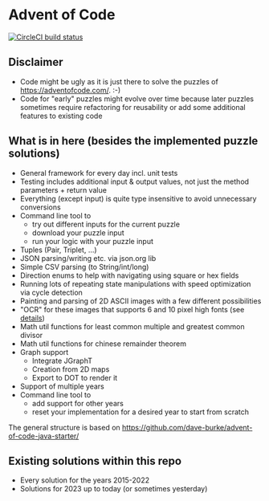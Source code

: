 # Advent of Code
[![CircleCI build status](https://circleci.com/gh/Torben2000/adventofcode-java.svg?style=shield)](https://circleci.com/gh/Torben2000/adventofcode-java)

## Disclaimer
- Code might be ugly as it is just there to solve the puzzles of https://adventofcode.com/. :-)
- Code for "early" puzzles might evolve over time because later puzzles sometimes require refactoring for reusability or
  add some additional features to existing code

## What is in here (besides the implemented puzzle solutions)
- General framework for every day incl. unit tests
- Testing includes additional input & output values, not just the method parameters + return value
- Everything (except input) is quite type insensitive to avoid unnecessary conversions
- Command line tool to 
    - try out different inputs for the current puzzle
    - download your puzzle input
    - run your logic with your puzzle input
- Tuples (Pair, Triplet, ...)
- JSON parsing/writing etc. via json.org lib
- Simple CSV parsing (to String/int/long)
- Direction enums to help with navigating using square or hex fields
- Running lots of repeating state manipulations with speed optimization via cycle detection
- Painting and parsing of 2D ASCII images with a few different possibilities
- "OCR" for these images that supports 6 and 10 pixel high fonts (see [details](src/main/resources/ocr/README.md))
- Math util functions for least common multiple and greatest common divisor
- Math util functions for chinese remainder theorem
- Graph support
    - Integrate JGraphT
    - Creation from 2D maps
    - Export to DOT to render it
- Support of multiple years
- Command line tool to
    - add support for other years
    - reset your implementation for a desired year to start from scratch

The general structure is based on https://github.com/dave-burke/advent-of-code-java-starter/

## Existing solutions within this repo
- Every solution for the years 2015-2022
- Solutions for 2023 up to today (or sometimes yesterday)
